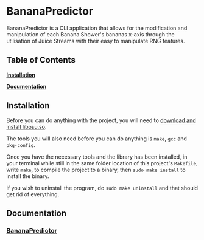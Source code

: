 # BananaPredictor

BananaPredictor is a CLI application that allows for the modification and manipulation of each Banana Shower's bananas x-axis through the utilisation of Juice Streams with their easy to manipulate RNG features.

## Table of Contents

**[Installation](#install)**

**[Documentation](#doc)**

<a name='install'></a>

## Installation

Before you can do anything with the project, you will need to [download and install libosu.so](https://github.com/K3VRAL/libosu).

The tools you will also need before you can do anything is `make`, `gcc` and `pkg-config`.

Once you have the necessary tools and the library has been installed, in your terminal while still in the same folder location of this project's `Makefile`, write `make`, to compile the project to a binary, then `sudo make install` to install the binary.

If you wish to uninstall the program, do `sudo make uninstall` and that should get rid of everything.

<a name='doc'></a>

## Documentation

### [BananaPredictor](/doc/BananaPredictor.md)